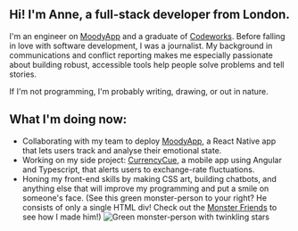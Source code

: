 ## Hi! I'm Anne, a full-stack developer from London.

I'm an engineer on [MoodyApp](https://github.com/BOUNCE8/MoodyApp/blob/development/README.md) and a graduate of [Codeworks](https://github.com/codeworks/). Before falling in love with software development, I was a journalist. My background in communications and conflict reporting makes me especially passionate about building robust, accessible tools help people solve problems and tell stories.

If I'm not programming, I'm probably writing, drawing, or out in nature.

## What I'm doing now:
- Collaborating with my team to deploy [MoodyApp](https://github.com/BOUNCE8/MoodyApp/blob/development/README.md), a React Native app that lets users track and analyse their emotional state.
- Working on my side project: [CurrencyCue](https://github.com/ABJolis/currency_cue#readme), a mobile app using Angular and Typescript, that alerts users to exchange-rate fluctuations.
- Honing my front-end skills by making CSS art, building chatbots, and anything else that will improve my programming and put a smile on someone's face. (See this green monster-person to your right? He consists of only a single HTML div! Check out the [Monster Friends](https://github.com/ABJolis/monsterfriends) to see how I made him!)
![Green monster-person with twinkling stars](https://github.com/ABJolis/MyReadMe/raw/master/GreenManGif.gif)

